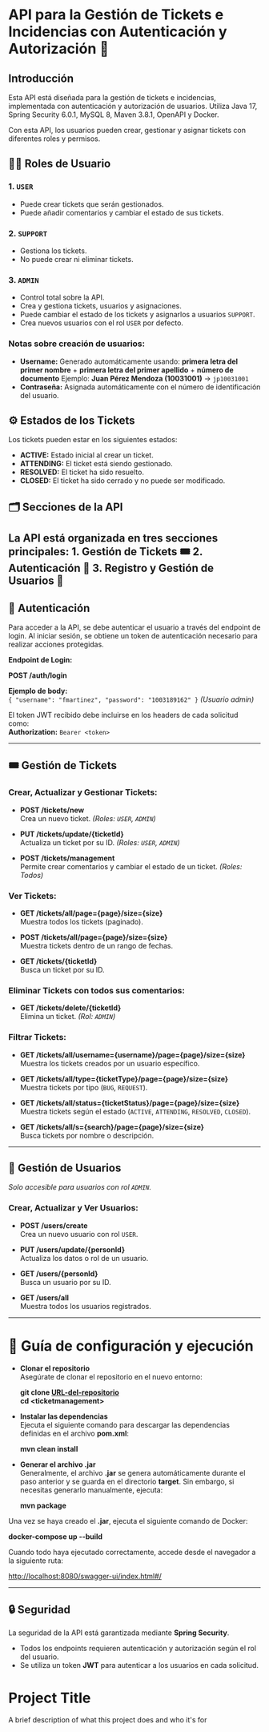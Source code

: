 # API para la Gestión de Tickets e Incidencias con Autenticación y Autorización 🚀

## Introducción
Esta API está diseñada para la gestión de tickets e incidencias, implementada con autenticación y autorización de usuarios. Utiliza Java 17, Spring Security 6.0.1, MySQL 8, Maven 3.8.1, OpenAPI y Docker.

Con esta API, los usuarios pueden crear, gestionar y asignar tickets con diferentes roles y permisos.

## 🧑‍💻 Roles de Usuario
### 1. `USER`
- Puede crear tickets que serán gestionados.
- Puede añadir comentarios y cambiar el estado de sus tickets.

### 2. `SUPPORT`
- Gestiona los tickets.
- No puede crear ni eliminar tickets.

### 3. `ADMIN`
- Control total sobre la API.
- Crea y gestiona tickets, usuarios y asignaciones.
- Puede cambiar el estado de los tickets y asignarlos a usuarios `SUPPORT`.
- Crea nuevos usuarios con el rol `USER` por defecto.

### Notas sobre creación de usuarios:
- **Username:** Generado automáticamente usando: **primera letra del primer nombre** + **primera letra del primer apellido** + **número de documento**
    Ejemplo: **Juan Pérez Mendoza (10031001)** → `jp10031001`
- **Contraseña:** Asignada automáticamente con el número de identificación del usuario.

## ⚙️ Estados de los Tickets
Los tickets pueden estar en los siguientes estados:
- **ACTIVE:** Estado inicial al crear un ticket.
- **ATTENDING:** El ticket está siendo gestionado.
- **RESOLVED:** El ticket ha sido resuelto.
- **CLOSED:** El ticket ha sido cerrado y no puede ser modificado.

## 🗂️ Secciones de la API
La API está organizada en tres secciones principales:
    1. **Gestión de Tickets** 🎟️
    2. **Autenticación** 🔑
    3. **Registro y Gestión de Usuarios** 👥
---

## 🔑 Autenticación
Para acceder a la API, se debe autenticar el usuario a través del endpoint de login. Al iniciar sesión, se obtiene un token de autenticación necesario para realizar acciones protegidas.

**Endpoint de Login:**  

**POST /auth/login**

**Ejemplo de body:**  
`{ "username": "fmartinez", "password": "1003189162" }` *(Usuario admin)*

El token JWT recibido debe incluirse en los headers de cada solicitud como:  
**Authorization:** `Bearer <token>`

---

## 🎟️ Gestión de Tickets
### Crear, Actualizar y Gestionar Tickets:
- **POST /tickets/new**  
  Crea un nuevo ticket. *(Roles: `USER`, `ADMIN`)*

- **PUT /tickets/update/{ticketId}**  
  Actualiza un ticket por su ID. *(Roles: `USER`, `ADMIN`)*

- **POST /tickets/management**  
  Permite crear comentarios y cambiar el estado de un ticket. *(Roles: Todos)*

### Ver Tickets:
- **GET /tickets/all/page={page}/size={size}**  
  Muestra todos los tickets (paginado).

- **POST /tickets/all/page={page}/size={size}**  
  Muestra tickets dentro de un rango de fechas.

- **GET /tickets/{ticketId}**  
  Busca un ticket por su ID.

### Eliminar Tickets con todos sus comentarios:
- **GET /tickets/delete/{ticketId}**  
  Elimina un ticket. *(Rol: `ADMIN`)*

### Filtrar Tickets:
- **GET /tickets/all/username={username}/page={page}/size={size}**  
  Muestra los tickets creados por un usuario específico.

- **GET /tickets/all/type={ticketType}/page={page}/size={size}**  
  Muestra tickets por tipo (`BUG`, `REQUEST`).

- **GET /tickets/all/status={ticketStatus}/page={page}/size={size}**  
  Muestra tickets según el estado (`ACTIVE`, `ATTENDING`, `RESOLVED`, `CLOSED`).

- **GET /tickets/all/s={search}/page={page}/size={size}**  
  Busca tickets por nombre o descripción.

---

## 👥 Gestión de Usuarios
*Solo accesible para usuarios con rol `ADMIN`.*

### Crear, Actualizar y Ver Usuarios:
- **POST /users/create**  
  Crea un nuevo usuario con rol `USER`.

- **PUT /users/update/{personId}**  
  Actualiza los datos o rol de un usuario.

- **GET /users/{personId}**  
  Busca un usuario por su ID.

- **GET /users/all**  
  Muestra todos los usuarios registrados.

---

# 🚀 Guía de configuración y ejecución

 - **Clonar el repositorio**  
   Asegúrate de clonar el repositorio en el nuevo entorno:

   **git clone [URL-del-repositorio](https://github.com/devmf19/ticketmanagement.git)**  
   **cd \<ticketmanagement\>**

- **Instalar las dependencias**  
   Ejecuta el siguiente comando para descargar las dependencias definidas en el archivo **pom.xml**:

   **mvn clean install**

- **Generar el archivo .jar**  
   Generalmente, el archivo **.jar** se genera automáticamente durante el paso anterior y se guarda en el directorio **target**. Sin embargo, si necesitas generarlo manualmente, ejecuta:

   **mvn package**

Una vez se haya creado el **.jar**, ejecuta el siguiente comando de Docker:

**docker-compose up --build**

Cuando todo haya ejecutado correctamente, accede desde el navegador a la siguiente ruta:

[http://localhost:8080/swagger-ui/index.html#/](http://localhost:8080/swagger-ui/index.html#/)


---

## 🔒 Seguridad
La seguridad de la API está garantizada mediante **Spring Security**.  
- Todos los endpoints requieren autenticación y autorización según el rol del usuario.
- Se utiliza un token **JWT** para autenticar a los usuarios en cada solicitud.






# Project Title

A brief description of what this project does and who it's for
